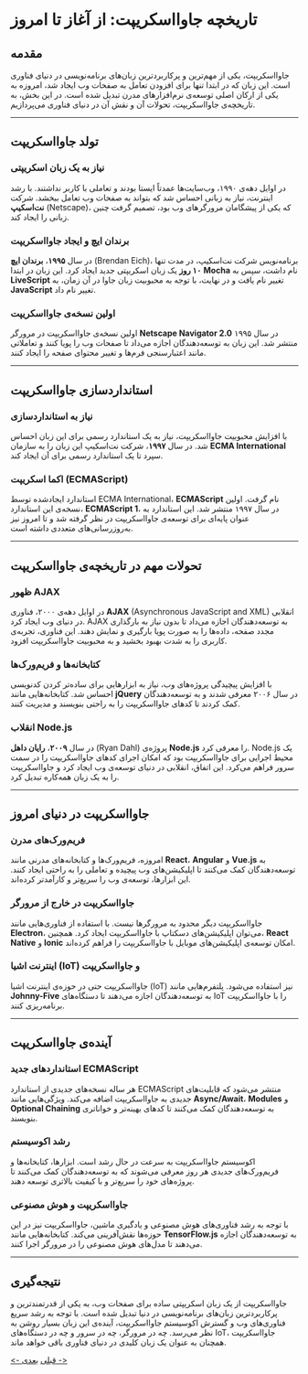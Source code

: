 # تاریخچه جاوااسکریپت: از آغاز تا امروز

## مقدمه
جاوااسکریپت، یکی از مهم‌ترین و پرکاربردترین زبان‌های برنامه‌نویسی در دنیای فناوری است. این زبان که در ابتدا تنها برای افزودن تعامل به صفحات وب ایجاد شد، امروزه به یکی از ارکان اصلی توسعه‌ی نرم‌افزارهای مدرن تبدیل شده است. در این بخش، به تاریخچه‌ی جاوااسکریپت، تحولات آن و نقش آن در دنیای فناوری می‌پردازیم.

---

## تولد جاوااسکریپت

### نیاز به یک زبان اسکریپتی
در اوایل دهه‌ی ۱۹۹۰، وب‌سایت‌ها عمدتاً ایستا بودند و تعاملی با کاربر نداشتند. با رشد اینترنت، نیاز به زبانی احساس شد که بتواند به صفحات وب تعامل ببخشد. شرکت **نت‌اسکیپ** (Netscape)، که یکی از پیشگامان مرورگرهای وب بود، تصمیم گرفت چنین زبانی را ایجاد کند.

### برندان ایچ و ایجاد جاوااسکریپت
در سال **۱۹۹۵**، **برندان ایچ** (Brendan Eich)، برنامه‌نویس شرکت نت‌اسکیپ، در مدت تنها **۱۰ روز** یک زبان اسکریپتی جدید ایجاد کرد. این زبان در ابتدا **Mocha** نام داشت، سپس به **LiveScript** تغییر نام یافت و در نهایت، با توجه به محبوبیت زبان جاوا در آن زمان، به **JavaScript** تغییر نام داد.

### اولین نسخه‌ی جاوااسکریپت
اولین نسخه‌ی جاوااسکریپت در مرورگر **Netscape Navigator 2.0** در سال ۱۹۹۵ منتشر شد. این زبان به توسعه‌دهندگان اجازه می‌داد تا صفحات وب را پویا کنند و تعاملاتی مانند اعتبارسنجی فرم‌ها و تغییر محتوای صفحه را ایجاد کنند.

---

## استانداردسازی جاوااسکریپت

### نیاز به استانداردسازی
با افزایش محبوبیت جاوااسکریپت، نیاز به یک استاندارد رسمی برای این زبان احساس شد. در سال **۱۹۹۷**، شرکت نت‌اسکیپ این زبان را به سازمان **ECMA International** سپرد تا یک استاندارد رسمی برای آن ایجاد کند.

### اکما اسکریپت (ECMAScript) 
استاندارد ایجاد‌شده توسط ECMA International، **ECMAScript** نام گرفت. اولین نسخه‌ی این استاندارد، **ECMAScript 1**، در سال ۱۹۹۷ منتشر شد. این استاندارد به عنوان پایه‌ای برای توسعه‌ی جاوااسکریپت در نظر گرفته شد و تا امروز نیز به‌روزرسانی‌های متعددی داشته است.

---

## تحولات مهم در تاریخچه‌ی جاوااسکریپت

### ظهور AJAX
در اوایل دهه‌ی ۲۰۰۰، فناوری **AJAX** (Asynchronous JavaScript and XML) انقلابی در دنیای وب ایجاد کرد. AJAX به توسعه‌دهندگان اجازه می‌داد تا بدون نیاز به بارگذاری مجدد صفحه، داده‌ها را به صورت پویا بارگیری و نمایش دهند. این فناوری، تجربه‌ی کاربری را به شدت بهبود بخشید و به محبوبیت جاوااسکریپت افزود.

### کتابخانه‌ها و فریم‌ورک‌ها
با افزایش پیچیدگی پروژه‌های وب، نیاز به ابزارهایی برای ساده‌تر کردن کدنویسی احساس شد. کتابخانه‌هایی مانند **jQuery** در سال ۲۰۰۶ معرفی شدند و به توسعه‌دهندگان کمک کردند تا کدهای جاوااسکریپت را به راحتی بنویسند و مدیریت کنند.

### انقلاب Node.js
در سال **۲۰۰۹**، **رایان داهل** (Ryan Dahl) پروژه‌ی **Node.js** را معرفی کرد. Node.js یک محیط اجرایی برای جاوااسکریپت بود که امکان اجرای کدهای جاوااسکریپت را در سمت سرور فراهم می‌کرد. این اتفاق، انقلابی در دنیای توسعه‌ی وب ایجاد کرد و جاوااسکریپت را به یک زبان همه‌کاره تبدیل کرد.

---

## جاوااسکریپت در دنیای امروز

### فریم‌ورک‌های مدرن
امروزه، فریم‌ورک‌ها و کتابخانه‌های مدرنی مانند **React**، **Angular** و **Vue.js** به توسعه‌دهندگان کمک می‌کنند تا اپلیکیشن‌های وب پیچیده و تعاملی را به راحتی ایجاد کنند. این ابزارها، توسعه‌ی وب را سریع‌تر و کارآمدتر کرده‌اند.

### جاوااسکریپت در خارج از مرورگر
جاوااسکریپت دیگر محدود به مرورگرها نیست. با استفاده از فناوری‌هایی مانند **Electron**، می‌توان اپلیکیشن‌های دسکتاپ با جاوااسکریپت ایجاد کرد. همچنین، **React Native** و **Ionic** امکان توسعه‌ی اپلیکیشن‌های موبایل با جاوااسکریپت را فراهم کرده‌اند.

### اینترنت اشیا (IoT) و جاوااسکریپت
جاوااسکریپت حتی در حوزه‌ی اینترنت اشیا (IoT) نیز استفاده می‌شود. پلتفرم‌هایی مانند **Johnny-Five** به توسعه‌دهندگان اجازه می‌دهند تا دستگاه‌های IoT را با جاوااسکریپت برنامه‌ریزی کنند.

---

## آینده‌ی جاوااسکریپت

### استانداردهای جدید ECMAScript
هر ساله نسخه‌های جدیدی از استاندارد ECMAScript منتشر می‌شود که قابلیت‌های جدیدی به جاوااسکریپت اضافه می‌کند. ویژگی‌هایی مانند **Async/Await**، **Modules** و **Optional Chaining** به توسعه‌دهندگان کمک می‌کنند تا کدهای بهینه‌تر و خوانا‌تری بنویسند.

### رشد اکوسیستم
اکوسیستم جاوااسکریپت به سرعت در حال رشد است. ابزارها، کتابخانه‌ها و فریم‌ورک‌های جدیدی هر روز معرفی می‌شوند که به توسعه‌دهندگان کمک می‌کنند تا پروژه‌های خود را سریع‌تر و با کیفیت بالاتری توسعه دهند.

### جاوااسکریپت و هوش مصنوعی
با توجه به رشد فناوری‌های هوش مصنوعی و یادگیری ماشین، جاوااسکریپت نیز در این حوزه‌ها نقش‌آفرینی می‌کند. کتابخانه‌هایی مانند **TensorFlow.js** به توسعه‌دهندگان اجازه می‌دهند تا مدل‌های هوش مصنوعی را در مرورگر اجرا کنند.

---

## نتیجه‌گیری
جاوااسکریپت از یک زبان اسکریپتی ساده برای صفحات وب، به یکی از قدرتمندترین و پرکاربردترین زبان‌های برنامه‌نویسی در دنیا تبدیل شده است. با توجه به رشد سریع فناوری‌های وب و گسترش اکوسیستم جاوااسکریپت، آینده‌ی این زبان بسیار روشن به نظر می‌رسد. چه در مرورگر، چه در سرور و چه در دستگاه‌های IoT، جاوااسکریپت همچنان به عنوان یک زبان کلیدی در دنیای فناوری باقی خواهد ماند.

[<- قبلی](00)        [بعدی ->](02) 